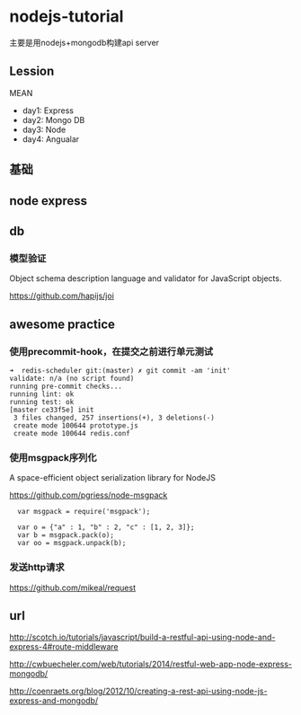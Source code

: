 nodejs-tutorial
===============


主要是用nodejs+mongodb构建api server

## Lession

MEAN

- day1: Express
- day2: Mongo DB
- day3: Node
- day4: Angualar


## 基础


## node express


## db


### 模型验证

Object schema description language and validator for JavaScript objects.

https://github.com/hapijs/joi



## awesome practice

### 使用precommit-hook，在提交之前进行单元测试

```
➜  redis-scheduler git:(master) ✗ git commit -am 'init'
validate: n/a (no script found)
running pre-commit checks...
running lint: ok
running test: ok
[master ce33f5e] init
 3 files changed, 257 insertions(+), 3 deletions(-)
 create mode 100644 prototype.js
 create mode 100644 redis.conf
```


### 使用msgpack序列化

A space-efficient object serialization library for NodeJS

https://github.com/pgriess/node-msgpack


```
  var msgpack = require('msgpack');

  var o = {"a" : 1, "b" : 2, "c" : [1, 2, 3]};
  var b = msgpack.pack(o);
  var oo = msgpack.unpack(b);
```


### 发送http请求

https://github.com/mikeal/request


## url
http://scotch.io/tutorials/javascript/build-a-restful-api-using-node-and-express-4#route-middleware



http://cwbuecheler.com/web/tutorials/2014/restful-web-app-node-express-mongodb/


http://coenraets.org/blog/2012/10/creating-a-rest-api-using-node-js-express-and-mongodb/